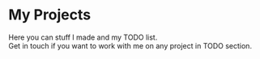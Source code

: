 # My Projects

Here you can stuff I made and my TODO list. <br/>
Get in touch if you want to work with me on any project in TODO section.